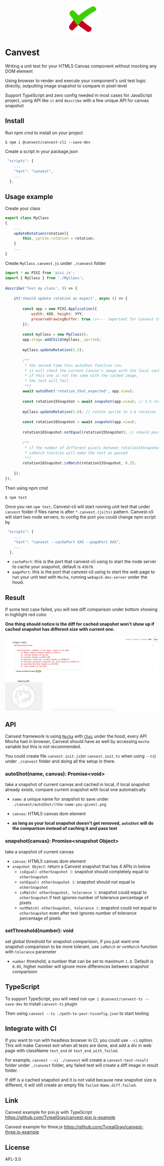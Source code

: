 <p align="center"><img height="100px" width="100px" src="https://raw.githubusercontent.com/TyrealGray/Canvest/master/canvest.png"></p>

# Canvest

Writing a unit test for your HTML5 Canvas component without mocking any DOM element

Using browser to render and execute your component's unit test logic directly, outputting image snapshot to compare in pixel-level

Support TypeScript and zero config needed in most cases for JavaScript project, using API like `it` and `describe` with a few unique API for canvas snapshot

## Install
Run npm cmd to install on your project
```
$ npm i @canvest/canvest-cli --save-dev
```
Create a script in your package.json
```javascript
 "scripts": {
    ...
    "test": "canvest",
    ...
  },
```

## Usage example
Create your class
```javascript
export class MyClass
{
 	...
 	updateRotation(rotation){
 		this._sprite.rotation = rotation;
 	}
 	...
}
```
Create `MyClass.canvest.js` under `./canvest` folder
```javascript
import * as PIXI from 'pixi.js';
import { MyClass } from './MyClass';

describe('Test my class', () => {

	it('should update rotation as expect', async () => {

		const app = new PIXI.Application({
			width: XXX, height: YYY,
			preserveDrawingBuffer: true //<--- important for Canvest to take snapshot, false might lead to a blank image
		});
		
		const myClass = new MyClass();
		app.stage.addChild(myClass._sprite);
		
		myClass.updateRotation(1.5);
		
		/** 
		 * the second time this autoShot function run,
		 * it will check the current Canvas's image with the local cached 'rotation_that_expected.png' file,
		 * if this one is not the same with the cached image,
		 * the test will fail
		 **/
		await autoShot('rotation_that_expected', app.view);
		
		const rotation15Snapshot = await snapshot(app.view); // 1.5 rotation snapshot
		
		myClass.updateRotation(1.6); // rotate sprite to 1.6 rotation
		
		const rotation16Snapshot = await snapshot(app.view);
		
		rotation16Snapshot.notEqual(rotation15Snapshot); // should pass
		
		/**
		 * if the number of different pixels between rotation16Snapshot and rotation15Snapshot is below 20%,
		 * isMatch function will make the test as passed
		 **/
		rotation16Snapshot.isMatch(rotation15Snapshot, 0.2);
		
	});
});
```
Then using npm cmd
```
$ npm test
```
Once you ran `npm test`, Canvest-cli will start running unit test that under `canvest` folder if files name is after `*.canvest.(js|ts)` pattern.
Canvest-cli will start two node servers, to config the port you could change npm script by
```javascript
 "scripts": {
    ...
    "test": "canvest --cachePort XXX --pagePort XXX",
    ...
  },
```
- `cachePort`: this is the port that canvest-cli using to start the node server to cache your snapshot, default is `45670`.
- `pagePort`: this is the port that canvest-cli using to start the web page to run your unit test with `Mocha`, running `webapck-dev-server` under the hood.

## Result
If some test case failed, you will see diff comparison under bottom showing in highlight red color.

**One thing should notice is the diff for cached snapshot won't show up if cached snapshot has different size with current one.**

<img src="https://raw.githubusercontent.com/TyrealGray/Canvest/master/showcase.png">

## API
Canvest framework is using [`Mocha`](https://mochajs.org/) with [`Chai`](https://www.chaijs.com/) under the hood, every API Mocha had in browser, Canvest should have as well by accessing `mocha` variable but this is not recommended.

You could create file `canvest.init.js`(or `canvest.init.ts` when using `--ts`) under `./canvest` folder and doing all the setup in there.

### **autoShot(name, canvas): Promise\<void>**
take a snapshot of current canvas and cached in local, if local snapshot already exists, compare current snapshot with local one automatically

- `name`: a unique name for snapshot to save under `./canvest/autoShot/(the-name-you-given).png`
- `canvas`: HTML5 canvas dom element

- **as long as your local snapshot doesn't get removed, `autoShot` will do the comparison instead of caching it and pass test**

### **snapshot(canvas): Promise\<snapshot Object>**
take a snapshot of current canvas

- `canvas`: HTML5 canvas dom element
- `snapshot Object`: return a Canvest snapshot that has 4 APIs in below
    - `isEqual( otherSnapshot )`: snapshot should completely equal to `otherSnapshot`
    - `notEqual( otherSnapshot )`: snapshot should not equal to `otherSnapshot`
    - `isMatch( otherSnapshot, tolerance )`: snapshot could equal to `otherSnapshot` if test ignores number of tolerance percentage of pixels
    - `notMatch( otherSnapshot, tolerance )`: snapshot could not equal to `otherSnapshot` even after test ignores number of tolerance percentage of pixels

### **setThreshold(number): void**
set global threshold for snapshot comparision, if you just want one snapshot comparision to be more tolerant, use `isMatch` or `notMatch` function with `tolerance` parameter

- `number` threshold, a number that can be set to maximum `1.0`. Default is `0.05`, higher number will ignore more differences between snapshot comparision

## TypeScript
To support TypeScript, you will need run `npm i @canvest/canvest-ts --save-dev` to install `canvest-ts` plugin

Then using `canvest --ts ./path-to-your-tsconfig.json` to start testing

## Integrate with CI
If you want to run with headless browser in CI, you could use `--ci` option. This will make Canvest exit when all tests are done, and add a div in web page with className `test_end` or `test_end_with_failed`.

For example, `canvest --ci ./canvest` will create a `canvest-test-result` folder under `./canvest` folder, any failed test will create a diff image in result folder.

If diff is a cached snapshot and it is not valid because new snapshot size is different, it will still create an empty file `failed-Name.diff.failed`.

## Link
Canvest example for pixi.js with TypeScript https://github.com/TyrealGray/canvest-pixi.js-example

Canvest example for three.js https://github.com/TyrealGray/canvest-three.js-example

## License
AFL-3.0

